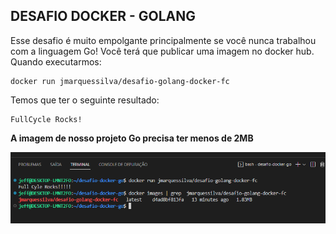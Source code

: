 ## DESAFIO DOCKER - GOLANG

Esse desafio é muito empolgante principalmente se você nunca trabalhou com a linguagem Go!
Você terá que publicar uma imagem no docker hub. Quando executarmos:

```
docker run jmarquessilva/desafio-golang-docker-fc
```

Temos que ter o seguinte resultado: 

```
FullCycle Rocks!
```

**A imagem de nosso projeto Go precisa ter menos de 2MB** 

![evidencia](./evidencia.PNG) 	

